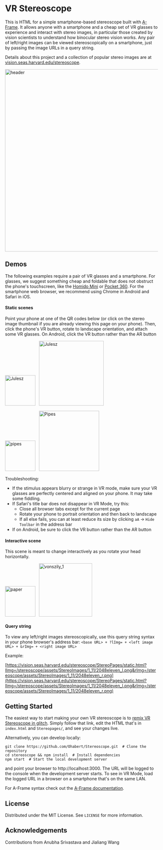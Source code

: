 # VR Stereoscope
This is HTML for a simple smartphone-based stereoscope built with [A-Frame](https://aframe.io/). It allows anyone with a smartphone and a cheap set of VR glasses to experience and interact with stereo images, in particular those created by vision scientists to understand how binocular stereo vision works. Any pair of left/right images can be viewed stereoscopically on a smartphone, just by passing the image URLs in a query string. 

Details about this project and a collection of popular stereo images are at [vision.seas.harvard.edu/stereoscope](https://vision.seas.harvard.edu/stereoscope/).

<img src="https://user-images.githubusercontent.com/46768895/121390844-c61cac80-c91b-11eb-8014-7943fe0dff0a.jpg" alt="header" width="600"/>

## Demos

The following examples require a pair of VR glasses and a smartphone. For glasses, we suggest something cheap and foldable that does not obstruct the phone's touchscreen, like the [Homido Mini](https://homido.com/en/mini/) or [Pocket 360](https://www.imcardboard.com/pocket-360.html). For the smartphone web browser, we recommend using Chrome in Android and Safari in iOS. 

#### Static scenes

Point your phone at one of the QR codes below (or click on the stereo image thumbnail if you are already viewing this page on your phone). Then, click the phone's VR button, rotate to landscape orientation, and attach some VR glasses. On Android, click the VR button rather than the AR button

<img width="100" alt="Julesz" src="https://user-images.githubusercontent.com/46768895/121567290-65a97000-c9ec-11eb-9162-28222345642e.png">&nbsp;&nbsp;&nbsp;<img width="213" alt="Julesz" src="https://user-images.githubusercontent.com/46768895/121702956-5257dc80-caa0-11eb-9d6e-4a7169069991.png"> 

<img width="100" alt="pipes" src="https://user-images.githubusercontent.com/46768895/121568694-f59be980-c9ed-11eb-8837-a7545befb523.png">&nbsp;&nbsp;&nbsp;<img width="198" alt="Pipes" src="https://user-images.githubusercontent.com/46768895/121703402-c72b1680-caa0-11eb-8ac5-ca51785100e9.png">    

Troubleshooting:
* If the stimulus appears blurry or strange in VR mode, make sure your VR glasses are perfectly centered and aligned on your phone. It may take some fiddling.
* If Safari's title bar does not disappear in VR Mode, try this:
  * Close all browser tabs except for the current page
  * Rotate your phone to portrait orientation and then back to landscape
  * If all else fails, you can at least reduce its size by clicking `aA` -> `Hide Toolbar` in the address bar
* If on Android, be sure to click the VR button rather than the AR button

#### Interactive scene
This scene is meant to change interactively as you rotate your head horizontally.

<img width="100" alt="paper" src="https://user-images.githubusercontent.com/46768895/121568837-1f551080-c9ee-11eb-8e11-b2bbc4ef37d7.png">&nbsp;&nbsp;&nbsp;<img width="175" alt="vonszily_1" src="https://user-images.githubusercontent.com/46768895/121703938-49b3d600-caa1-11eb-8c22-31d182ec0190.png"> 


#### Query string
To view any left/right images stereoscopically, use this query string syntax in your phone browser's address bar:
`<base URL> + ?lImg= + <left image URL> + &rImg= + <right image URL>`

Example:

[https://vision.seas.harvard.edu/stereoscope/StereoPages/static.html?lImg=/stereoscope/assets/StereoImages/1_11/2048eleven_l.png&rImg=/stereoscope/assets/StereoImages/1_11/2048eleven_r.png](https://vision.seas.harvard.edu/stereoscope/StereoPages/static.html?lImg=/stereoscope/assets/StereoImages/1_11/2048eleven_l.png&rImg=/stereoscope/assets/StereoImages/1_11/2048eleven_r.png)

## Getting Started

The easiest way to start making your own VR stereoscope is to [remix VR Stereoscope in glitch](https://glitch.com/edit/#!/remix/view-master). Simply follow that link, edit the HTML that's in `index.html` and `Stereopages/`, and see your changes live.

Alternatively, you can develop locally:
```
git clone https://github.com/Ohabert/Stereoscope.git  # Clone the repository
cd stereoscope && npm install  # Install dependencies
npm start  # Start the local development server
```
and point your browser to http://localhost:3000. The URL will be logged to the console when the development server starts. To see in VR Mode, load the logged URL in a browser on a smartphone that's on the same LAN. 

For A-Frame syntax check out the [A-Frame documentation](https://aframe.io/docs/1.2.0/introduction/).

<!-- LICENSE -->
## License

Distributed under the MIT License. See `LICENSE` for more information.

<!-- ACKNOWLEDGEMENTS -->
## Acknowledgements

Contributions from Anubha Srivastava and Jialiang Wang
